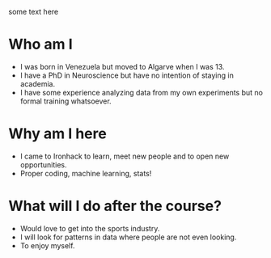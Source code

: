 some text here
# Who am I

* I was born in Venezuela but moved to Algarve when I was 13.
* I have a PhD in Neuroscience but have no intention of staying in academia.
* I have some experience analyzing data from my own experiments but no formal training whatsoever.

# Why am I here

* I came to Ironhack to learn, meet new people and to open new opportunities.
* Proper coding, machine learning, stats!

# What will I do after the course?

* Would love to get into the sports industry.
* I will look for patterns in data where people are not even looking.
* To enjoy myself.
